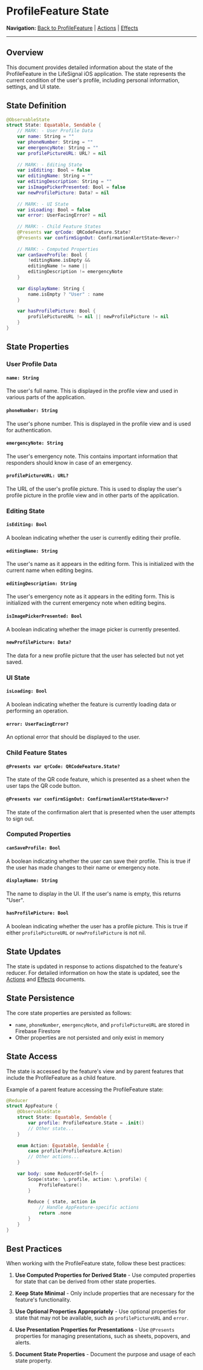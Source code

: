 # ProfileFeature State

**Navigation:** [Back to ProfileFeature](README.md) | [Actions](Actions.md) | [Effects](Effects.md)

---

## Overview

This document provides detailed information about the state of the ProfileFeature in the LifeSignal iOS application. The state represents the current condition of the user's profile, including personal information, settings, and UI state.

## State Definition

```swift
@ObservableState
struct State: Equatable, Sendable {
    // MARK: - User Profile Data
    var name: String = ""
    var phoneNumber: String = ""
    var emergencyNote: String = ""
    var profilePictureURL: URL? = nil
    
    // MARK: - Editing State
    var isEditing: Bool = false
    var editingName: String = ""
    var editingDescription: String = ""
    var isImagePickerPresented: Bool = false
    var newProfilePicture: Data? = nil
    
    // MARK: - UI State
    var isLoading: Bool = false
    var error: UserFacingError? = nil
    
    // MARK: - Child Feature States
    @Presents var qrCode: QRCodeFeature.State?
    @Presents var confirmSignOut: ConfirmationAlertState<Never>?
    
    // MARK: - Computed Properties
    var canSaveProfile: Bool {
        !editingName.isEmpty && 
        editingName != name || 
        editingDescription != emergencyNote
    }
    
    var displayName: String {
        name.isEmpty ? "User" : name
    }
    
    var hasProfilePicture: Bool {
        profilePictureURL != nil || newProfilePicture != nil
    }
}
```

## State Properties

### User Profile Data

#### `name: String`

The user's full name. This is displayed in the profile view and used in various parts of the application.

#### `phoneNumber: String`

The user's phone number. This is displayed in the profile view and is used for authentication.

#### `emergencyNote: String`

The user's emergency note. This contains important information that responders should know in case of an emergency.

#### `profilePictureURL: URL?`

The URL of the user's profile picture. This is used to display the user's profile picture in the profile view and in other parts of the application.

### Editing State

#### `isEditing: Bool`

A boolean indicating whether the user is currently editing their profile.

#### `editingName: String`

The user's name as it appears in the editing form. This is initialized with the current name when editing begins.

#### `editingDescription: String`

The user's emergency note as it appears in the editing form. This is initialized with the current emergency note when editing begins.

#### `isImagePickerPresented: Bool`

A boolean indicating whether the image picker is currently presented.

#### `newProfilePicture: Data?`

The data for a new profile picture that the user has selected but not yet saved.

### UI State

#### `isLoading: Bool`

A boolean indicating whether the feature is currently loading data or performing an operation.

#### `error: UserFacingError?`

An optional error that should be displayed to the user.

### Child Feature States

#### `@Presents var qrCode: QRCodeFeature.State?`

The state of the QR code feature, which is presented as a sheet when the user taps the QR code button.

#### `@Presents var confirmSignOut: ConfirmationAlertState<Never>?`

The state of the confirmation alert that is presented when the user attempts to sign out.

### Computed Properties

#### `canSaveProfile: Bool`

A boolean indicating whether the user can save their profile. This is true if the user has made changes to their name or emergency note.

#### `displayName: String`

The name to display in the UI. If the user's name is empty, this returns "User".

#### `hasProfilePicture: Bool`

A boolean indicating whether the user has a profile picture. This is true if either `profilePictureURL` or `newProfilePicture` is not nil.

## State Updates

The state is updated in response to actions dispatched to the feature's reducer. For detailed information on how the state is updated, see the [Actions](Actions.md) and [Effects](Effects.md) documents.

## State Persistence

The core state properties are persisted as follows:

- `name`, `phoneNumber`, `emergencyNote`, and `profilePictureURL` are stored in Firebase Firestore
- Other properties are not persisted and only exist in memory

## State Access

The state is accessed by the feature's view and by parent features that include the ProfileFeature as a child feature.

Example of a parent feature accessing the ProfileFeature state:

```swift
@Reducer
struct AppFeature {
    @ObservableState
    struct State: Equatable, Sendable {
        var profile: ProfileFeature.State = .init()
        // Other state...
    }
    
    enum Action: Equatable, Sendable {
        case profile(ProfileFeature.Action)
        // Other actions...
    }
    
    var body: some ReducerOf<Self> {
        Scope(state: \.profile, action: \.profile) {
            ProfileFeature()
        }
        
        Reduce { state, action in
            // Handle AppFeature-specific actions
            return .none
        }
    }
}
```

## Best Practices

When working with the ProfileFeature state, follow these best practices:

1. **Use Computed Properties for Derived State** - Use computed properties for state that can be derived from other state properties.

2. **Keep State Minimal** - Only include properties that are necessary for the feature's functionality.

3. **Use Optional Properties Appropriately** - Use optional properties for state that may not be available, such as `profilePictureURL` and `error`.

4. **Use Presentation Properties for Presentations** - Use `@Presents` properties for managing presentations, such as sheets, popovers, and alerts.

5. **Document State Properties** - Document the purpose and usage of each state property.
